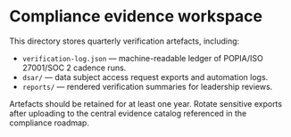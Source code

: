 # Compliance evidence workspace

This directory stores quarterly verification artefacts, including:

- `verification-log.json` — machine-readable ledger of POPIA/ISO 27001/SOC 2 cadence runs.
- `dsar/` — data subject access request exports and automation logs.
- `reports/` — rendered verification summaries for leadership reviews.

Artefacts should be retained for at least one year. Rotate sensitive exports after uploading
to the central evidence catalog referenced in the compliance roadmap.
